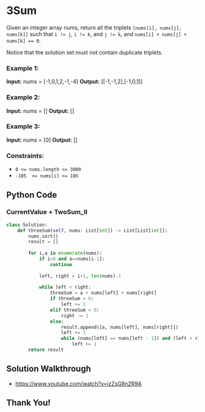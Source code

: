 # 3Sum


Given an integer array nums, return all the triplets  `[nums[i], nums[j], nums[k]]`  such that  `i != j`,  `i != k`, and  `j != k`, and  `nums[i] + nums[j] + nums[k] == 0`.

Notice that the solution set must not contain duplicate triplets.


### Example 1: 
**Input:** nums = [-1,0,1,2,-1,-4]
**Output:** [[-1,-1,2],[-1,0,1]]

### Example 2:
**Input:** nums = []
**Output:** []

### Example 3:
**Input:** nums = [0]
**Output:** []

### **Constraints:**
-   `0 <= nums.length <= 3000`
-   `-105  <= nums[i] <= 105`

## Python Code
### CurrentValue + TwoSum_II

```python
class Solution:
    def threeSum(self, nums: List[int]) -> List[List[int]]:
        nums.sort()
        result = []
        
        for i,a in enumerate(nums):
            if i>0 and a==nums[i-1]:
                continue
                
            left, right = i+1, len(nums)-1
            
            while left < right:
                threeSum = a + nums[left] + nums[right]
                if threeSum < 0:
                    left += 1
                elif threeSum > 0:
                    right -= 1
                else:
                    result.append([a, nums[left], nums[right]])
                    left += 1
                    while (nums[left] == nums[left - 1]) and (left < right):
                        left += 1
        return result
```

## Solution Walkthrough

- https://www.youtube.com/watch?v=jzZsG8n2R9A

##
## Thank You!
